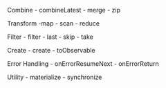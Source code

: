 Combine
	- combineLatest
	- merge
	- zip

Transform
	-map
	- scan
	- reduce

Filter
	- filter
	- last
	- skip
	- take

Create
	- create
	- toObservable


Error Handling
	- onErrorResumeNext
	- onErrorReturn

Utility
	- materialize
	- synchronize